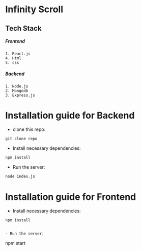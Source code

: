 # Infinity Scroll

## Tech Stack

##### Frontend
    1. React.js
    4. Html
    5. css

##### Backend
    1. Node.js
    2. Mongodb
    3. Express.js

# Installation guide for Backend

- clone this repo:

```
git clone repo
```

- Install necessary dependencies:

```
npm install
```

- Run the server:

```
node index.js
```
# Installation guide for Frontend


- Install necessary dependencies:


```
npm install


- Run the server:

```
npm start
```
